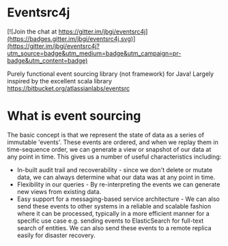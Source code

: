 # Eventsrc4j

[![Join the chat at https://gitter.im/jbgi/eventsrc4j](https://badges.gitter.im/jbgi/eventsrc4j.svg)](https://gitter.im/jbgi/eventsrc4j?utm_source=badge&utm_medium=badge&utm_campaign=pr-badge&utm_content=badge)

Purely functional event sourcing library (not framework) for Java!
Largely inspired by the excellent scala library https://bitbucket.org/atlassianlabs/eventsrc 

# What is event sourcing

The basic concept is that we represent the state of data as a series of immutable 'events'. These events are ordered, and when we replay them in time-sequence order, we can generate a view or snapshot of our data at any point in time. This gives us a number of useful characteristics including:

- In-built audit trail and recoverability - since we don't delete or mutate data, we can always determine what our data was at any point in time.
- Flexibility in our queries - By re-interpreting the events we can generate new views from existing data.
- Easy support for a messaging-based service architecture - We can also send these events to other systems in a reliable and scalable fashion where it can be processed, typically in a more efficient manner for a specific use case e.g. sending events to ElasticSearch for full-text search of entities. We can also send these events to a remote replica easily for disaster recovery.
